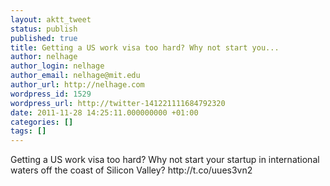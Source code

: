 ```yaml
---
layout: aktt_tweet
status: publish
published: true
title: Getting a US work visa too hard? Why not start you...
author: nelhage
author_login: nelhage
author_email: nelhage@mit.edu
author_url: http://nelhage.com
wordpress_id: 1529
wordpress_url: http://twitter-141221111684792320
date: 2011-11-28 14:25:11.000000000 +01:00
categories: []
tags: []
---
```

Getting a US work visa too hard? Why not start your startup in international waters off the coast of Silicon Valley? http:&#47;&#47;t.co&#47;uues3vn2
